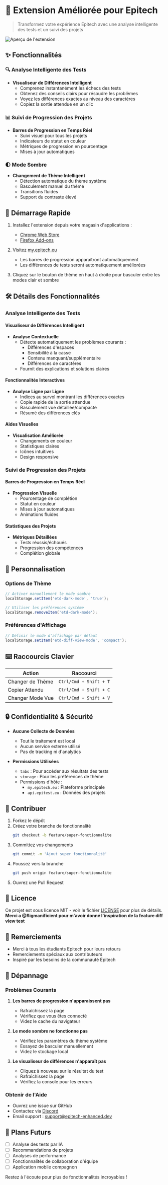 # 🚀 Extension Améliorée pour Epitech

> Transformez votre expérience Epitech avec une analyse intelligente des tests et un suivi des projets

![Aperçu de l'extension](https://raw.githubusercontent.com/naingui/epitech-enhanced/main/assets/preview.gif)

## ✨ Fonctionnalités

### 🔍 Analyse Intelligente des Tests
- **Visualiseur de Différences Intelligent**
  - Comprenez instantanément les échecs des tests
  - Obtenez des conseils clairs pour résoudre les problèmes
  - Voyez les différences exactes au niveau des caractères
  - Copiez la sortie attendue en un clic

### 📊 Suivi de Progression des Projets
- **Barres de Progression en Temps Réel**
  - Suivi visuel pour tous les projets
  - Indicateurs de statut en couleur
  - Métriques de progression en pourcentage
  - Mises à jour automatiques

### 🌓 Mode Sombre
- **Changement de Thème Intelligent**
  - Détection automatique du thème système
  - Basculement manuel du thème
  - Transitions fluides
  - Support du contraste élevé

## 🎯 Démarrage Rapide

1. Installez l'extension depuis votre magasin d'applications :
   - [Chrome Web Store](https://chrome.google.com/webstore/detail/epitech-enhanced/...)
   - [Firefox Add-ons](https://addons.mozilla.org/fr/firefox/addon/epitech-enhanced/)

2. Visitez [my.epitech.eu](https://my.epitech.eu)
   - Les barres de progression apparaîtront automatiquement
   - Les différences de tests seront automatiquement améliorées

3. Cliquez sur le bouton de thème en haut à droite pour basculer entre les modes clair et sombre

## 🛠 Détails des Fonctionnalités

### Analyse Intelligente des Tests

#### Visualiseur de Différences Intelligent
- **Analyse Contextuelle**
  - Détecte automatiquement les problèmes courants :
    - Différences d'espaces
    - Sensibilité à la casse
    - Contenu manquant/supplémentaire
    - Différences de caractères
  - Fournit des explications et solutions claires

#### Fonctionnalités Interactives
- **Analyse Ligne par Ligne**
  - Indices au survol montrant les différences exactes
  - Copie rapide de la sortie attendue
  - Basculement vue détaillée/compacte
  - Résumé des différences clés

#### Aides Visuelles
- **Visualisation Améliorée**
  - Changements en couleur
  - Statistiques claires
  - Icônes intuitives
  - Design responsive

### Suivi de Progression des Projets

#### Barres de Progression en Temps Réel
- **Progression Visuelle**
  - Pourcentage de complétion
  - Statut en couleur
  - Mises à jour automatiques
  - Animations fluides

#### Statistiques des Projets
- **Métriques Détaillées**
  - Tests réussis/échoués
  - Progression des compétences
  - Complétion globale

## 🎨 Personnalisation

### Options de Thème
```javascript
// Activer manuellement le mode sombre
localStorage.setItem('etd-dark-mode', 'true');

// Utiliser les préférences système
localStorage.removeItem('etd-dark-mode');
```

### Préférences d'Affichage
```javascript
// Définir le mode d'affichage par défaut
localStorage.setItem('etd-diff-view-mode', 'compact');
```

## ⌨️ Raccourcis Clavier

| Action | Raccourci |
|--------|-----------|
| Changer de Thème | `Ctrl/Cmd + Shift + T` |
| Copier Attendu | `Ctrl/Cmd + Shift + C` |
| Changer Mode Vue | `Ctrl/Cmd + Shift + V` |

## 🔒 Confidentialité & Sécurité

- **Aucune Collecte de Données**
  - Tout le traitement est local
  - Aucun service externe utilisé
  - Pas de tracking ni d'analytics

- **Permissions Utilisées**
  - `tabs` : Pour accéder aux résultats des tests
  - `storage` : Pour les préférences de thème
  - Permissions d'hôte :
    - `my.epitech.eu` : Plateforme principale
    - `api.epitest.eu` : Données des projets

## 🤝 Contribuer

1. Forkez le dépôt
2. Créez votre branche de fonctionnalité
   ```bash
   git checkout -b feature/super-fonctionnalite
   ```
3. Committez vos changements
   ```bash
   git commit -m 'Ajout super fonctionnalité'
   ```
4. Poussez vers la branche
   ```bash
   git push origin feature/super-fonctionnalite
   ```
5. Ouvrez une Pull Request

## 📝 Licence

Ce projet est sous licence MIT - voir le fichier [LICENSE](LICENSE) pour plus de détails.
**Merci a @Sigmanificient pour m'avoir donné l'inspiration de la feature diff view test**
## 🙏 Remerciements

- Merci à tous les étudiants Epitech pour leurs retours
- Remerciements spéciaux aux contributeurs
- Inspiré par les besoins de la communauté Epitech

## 🐛 Dépannage

### Problèmes Courants

1. **Les barres de progression n'apparaissent pas**
   - Rafraîchissez la page
   - Vérifiez que vous êtes connecté
   - Videz le cache du navigateur

2. **Le mode sombre ne fonctionne pas**
   - Vérifiez les paramètres du thème système
   - Essayez de basculer manuellement
   - Videz le stockage local

3. **Le visualiseur de différences n'apparaît pas**
   - Cliquez à nouveau sur le résultat du test
   - Rafraîchissez la page
   - Vérifiez la console pour les erreurs

### Obtenir de l'Aide

- Ouvrez une issue sur GitHub
- Contactez via [Discord](https://discord.gg/...)
- Email support : support@epitech-enhanced.dev

## 🚀 Plans Futurs

- [ ] Analyse des tests par IA
- [ ] Recommandations de projets
- [ ] Analyses de performance
- [ ] Fonctionnalités de collaboration d'équipe
- [ ] Application mobile compagnon

Restez à l'écoute pour plus de fonctionnalités incroyables !